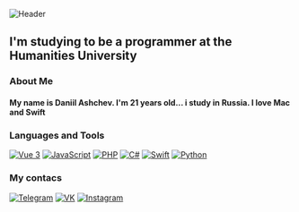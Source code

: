 ﻿![Header](https://github.com/D1gout/D1gout/blob/main/assets/univer.gif)

## I'm studying to be a programmer at the Humanities University

### About Me

#### My name is Daniil Ashchev. I'm 21 years old... i study in Russia. I love Mac and Swift

### Languages and Tools

[![Vue 3](https://img.shields.io/badge/-Vue_3-0d1117?style=for-the-badge&logo=Vue.js&logoColor=#4FC08D)](https://github.com/D1gout/Vue3)
[![JavaScript](https://img.shields.io/badge/-JavaScript-0d1117?style=for-the-badge&logo=JavaScript&logoColor=#F7DF1E)](https://github.com/D1gout/JScript)
[![PHP](https://img.shields.io/badge/-PHP-0d1117?style=for-the-badge&logo=Laravel&logoColor=#FF2D20)](https://github.com/D1gout/Vue3)
[![C#](https://img.shields.io/badge/-CSharp-0d1117?style=for-the-badge&logo=CSharp&logoColor=blue)](https://github.com/D1gout/CSHARP)
[![Swift](https://img.shields.io/badge/-Swift-0d1117?style=for-the-badge&logo=Swift&logoColor=#F05138)](https://github.com/D1gout/SWIFT)
[![Python](https://img.shields.io/badge/-Python-0d1117?style=for-the-badge&logo=Python&logoColor=#3776AB)](https://github.com/D1gout/Python)

### My contacs

[![Telegram](https://img.shields.io/badge/-Telegram-0d1117?style=for-the-badge&logo=telegram&logoColor=fffdfe)](https://t.me/Aweyout)
[![VK](https://img.shields.io/badge/-Vkontakte-0d1117?style=for-the-badge&logo=VK&logoColor=b789e9)](https://vk.com/id179778662)
[![Instagram](https://img.shields.io/badge/-Instagram-0d1117?style=for-the-badge&logo=Instagram&logoColor=cc3f88)](https://www.instagram.com/my_aweyout)
